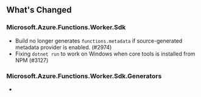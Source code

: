 ## What's Changed

<!-- Please add your release notes in the following format:
- My change description (#PR/#issue)
-->

### Microsoft.Azure.Functions.Worker.Sdk <version>

- Build no longer generates `functions.metadata` if source-generated metadata provider is enabled. (#2974)
- Fixing `dotnet run` to work on Windows when core tools is installed from NPM (#3127)

### Microsoft.Azure.Functions.Worker.Sdk.Generators <version>

- <entry>
